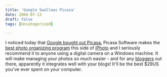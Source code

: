 ```yaml
---
title: 'Google Swallows Picasa'
date: 2004-07-13
draft: false
tags: [Uncategorized]

---
```


I noticed today that [Google bought out Picasa.](http://www.google.com/press/pressrel/picasa.html) Picasa Software makes the [best photo organizing program](http://www.picasa.com/picasa/) this side of [iPhoto](http://www.apple.com/ilife/iphoto/) and I seriously recommend it to anyone using a digital camera on a Windows machine. It will make managing your photos so much easier - and for any [bloggers](http://www.blogger.com) out there, apparently it integrates well with your blogs! It'll be the best $29US you've ever spent on your computer.